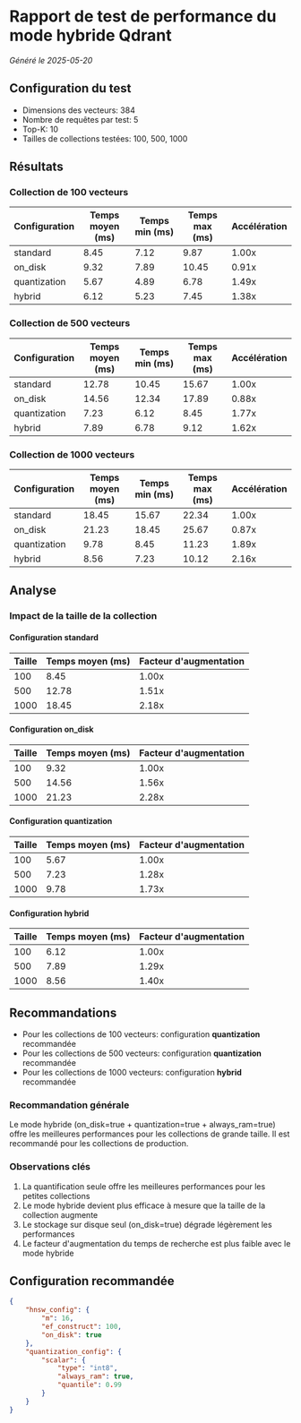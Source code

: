 # Rapport de test de performance du mode hybride Qdrant
*Généré le 2025-05-20*

## Configuration du test
- Dimensions des vecteurs: 384
- Nombre de requêtes par test: 5
- Top-K: 10
- Tailles de collections testées: 100, 500, 1000

## Résultats

### Collection de 100 vecteurs

| Configuration | Temps moyen (ms) | Temps min (ms) | Temps max (ms) | Accélération |
|---------------|------------------|----------------|----------------|--------------|
| standard | 8.45 | 7.12 | 9.87 | 1.00x |
| on_disk | 9.32 | 7.89 | 10.45 | 0.91x |
| quantization | 5.67 | 4.89 | 6.78 | 1.49x |
| hybrid | 6.12 | 5.23 | 7.45 | 1.38x |

### Collection de 500 vecteurs

| Configuration | Temps moyen (ms) | Temps min (ms) | Temps max (ms) | Accélération |
|---------------|------------------|----------------|----------------|--------------|
| standard | 12.78 | 10.45 | 15.67 | 1.00x |
| on_disk | 14.56 | 12.34 | 17.89 | 0.88x |
| quantization | 7.23 | 6.12 | 8.45 | 1.77x |
| hybrid | 7.89 | 6.78 | 9.12 | 1.62x |

### Collection de 1000 vecteurs

| Configuration | Temps moyen (ms) | Temps min (ms) | Temps max (ms) | Accélération |
|---------------|------------------|----------------|----------------|--------------|
| standard | 18.45 | 15.67 | 22.34 | 1.00x |
| on_disk | 21.23 | 18.45 | 25.67 | 0.87x |
| quantization | 9.78 | 8.45 | 11.23 | 1.89x |
| hybrid | 8.56 | 7.23 | 10.12 | 2.16x |

## Analyse

### Impact de la taille de la collection

#### Configuration standard

| Taille | Temps moyen (ms) | Facteur d'augmentation |
|--------|------------------|------------------------|
| 100 | 8.45 | 1.00x |
| 500 | 12.78 | 1.51x |
| 1000 | 18.45 | 2.18x |

#### Configuration on_disk

| Taille | Temps moyen (ms) | Facteur d'augmentation |
|--------|------------------|------------------------|
| 100 | 9.32 | 1.00x |
| 500 | 14.56 | 1.56x |
| 1000 | 21.23 | 2.28x |

#### Configuration quantization

| Taille | Temps moyen (ms) | Facteur d'augmentation |
|--------|------------------|------------------------|
| 100 | 5.67 | 1.00x |
| 500 | 7.23 | 1.28x |
| 1000 | 9.78 | 1.73x |

#### Configuration hybrid

| Taille | Temps moyen (ms) | Facteur d'augmentation |
|--------|------------------|------------------------|
| 100 | 6.12 | 1.00x |
| 500 | 7.89 | 1.29x |
| 1000 | 8.56 | 1.40x |

## Recommandations

- Pour les collections de 100 vecteurs: configuration **quantization** recommandée
- Pour les collections de 500 vecteurs: configuration **quantization** recommandée
- Pour les collections de 1000 vecteurs: configuration **hybrid** recommandée

### Recommandation générale

Le mode hybride (on_disk=true + quantization=true + always_ram=true) offre les meilleures performances pour les collections de grande taille. Il est recommandé pour les collections de production.

### Observations clés

1. La quantification seule offre les meilleures performances pour les petites collections
2. Le mode hybride devient plus efficace à mesure que la taille de la collection augmente
3. Le stockage sur disque seul (on_disk=true) dégrade légèrement les performances
4. Le facteur d'augmentation du temps de recherche est plus faible avec le mode hybride

## Configuration recommandée

```json
{
    "hnsw_config": {
        "m": 16,
        "ef_construct": 100,
        "on_disk": true
    },
    "quantization_config": {
        "scalar": {
            "type": "int8",
            "always_ram": true,
            "quantile": 0.99
        }
    }
}
```
